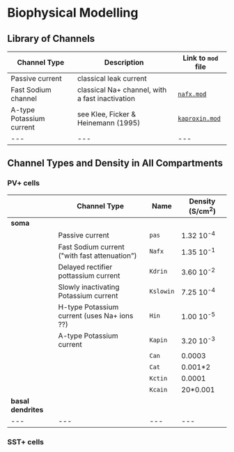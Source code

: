 # Biophysical Modelling

## Library of Channels

| **Channel Type**  |  **Description**  | **Link to `mod` file** |
| --- | --- | --- |
| Passive current                | classical leak current                         |    |
| Fast Sodium channel | classical Na+ channel, with a fast inactivation | [`nafx.mod`](./mechanisms/nafx.mod) |
| A-type Potassium current       | see Klee, Ficker & Heinemann (1995) | [`kaproxin.mod`](./mechanisms/kaproxin.mod)  |
| --- | --- | --- |

## Channel Types and Density in All Compartments

### PV+ cells

|     | **Channel Type**  |  **Name**  |  **Density** (S/cm<sup>2</sup>) |
| --- | --- | --- | --- |
| **soma** |     |     |     |
|          | Passive current                               | `pas` | 1.32 10<sup>-4</sup> |
|          | Fast Sodium current ("with fast attenuation") | `Nafx`  | 1.35 10<sup>-1</sup> |
|          | Delayed rectifier pottassium current          | `Kdrin`  | 3.60 10<sup>-2</sup>  |
|          | Slowly inactivating Potassium current         | `Kslowin`  | 7.25 10<sup>-4</sup> |
|          | H-type Potassium current (uses Na+ ions ??)   | `Hin`  | 1.00 10<sup>-5</sup> |
|          | A-type Potassium current                      | `Kapin` | 3.20 10<sup>-3</sup> |
|          |                                               | `Can` | 0.0003 |
|          |                                               | `Cat` | 0.001*2 |
|          |                                               | `Kctin` | 0.0001 |
|          |                                               | `Kcain` | 20*0.001 |
|   **basal dendrites** |     |     |     |
| --- | --- | --- | --- |

### SST+ cells

